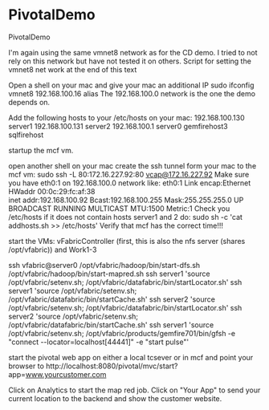 PivotalDemo
===========

PivotalDemo

I'm again using the same vmnet8 network as for the CD demo. I tried to not rely on this network but have not tested it on others.
Script for setting the vmnet8 net work at the end of this text

Open a shell on your mac and give your mac an additional IP
sudo ifconfig vmnet8 192.168.100.16 alias
The 192.168.100.0 network is the one the demo depends on.

Add the following hosts to your /etc/hosts on your mac:
192.168.100.130	server1
192.168.100.131	server2
192.168.100.1	server0 gemfirehost3 sqlfirehost


startup the mcf vm.

open another shell on your mac
create the ssh tunnel form your mac to the mcf vm:
sudo ssh -L 80:172.16.227.92:80 vcap@172.16.227.92
Make sure you have eth0:1 on 192.168.100.0 network
like:
eth0:1    Link encap:Ethernet  HWaddr 00:0c:29:fc:af:38  
          inet addr:192.168.100.92  Bcast:192.168.100.255  Mask:255.255.255.0
          UP BROADCAST RUNNING MULTICAST  MTU:1500  Metric:1
Check you /etc/hosts
if it does not contain hosts server1 and 2 do:
sudo sh -c 'cat addhosts.sh >> /etc/hosts'
Verify that mcf has the correct time!!!

start the VMs: vFabricController (first, this is also the nfs server (shares /opt/vfabric)) and Work1-3

ssh vfabric@server0
/opt/vfabric/hadoop/bin/start-dfs.sh 
/opt/vfabric/hadoop/bin/start-mapred.sh 
ssh server1 'source /opt/vfabric/setenv.sh; /opt/vfabric/datafabric/bin/startLocator.sh'
ssh server1 'source /opt/vfabric/setenv.sh; /opt/vfabric/datafabric/bin/startCache.sh'
ssh server2 'source /opt/vfabric/setenv.sh; /opt/vfabric/datafabric/bin/startLocator.sh'
ssh server2 'source /opt/vfabric/setenv.sh; /opt/vfabric/datafabric/bin/startCache.sh'
ssh server1 'source /opt/vfabric/setenv.sh; /opt/vfabric/products/gemfire701/bin/gfsh -e "connect --locator=localhost[44441]" -e "start pulse"'

start the pivotal web app on either a local tcsever or in mcf and point your browser to
http://localhost:8080/pivotal/mvc/start?app=www.yourcustomer.com

Click on Analytics to start the map red job.
Click on "Your App" to send your current location to the backend and show the customer website.



 









